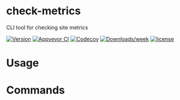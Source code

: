check-metrics
=============

CLI tool for checking site metrics

[![Version](https://img.shields.io/npm/v/check-metrics.svg)](https://npmjs.org/package/check-metrics)
[![Appveyor CI](https://ci.appveyor.com/api/projects/status/github/ilyaztsv/check-metrics?branch=master&svg=true)](https://ci.appveyor.com/project/ilyaztsv/check-metrics/branch/master)
[![Codecov](https://codecov.io/gh/ilyaztsv/check-metrics/branch/master/graph/badge.svg)](https://codecov.io/gh/ilyaztsv/check-metrics)
[![Downloads/week](https://img.shields.io/npm/dw/check-metrics.svg)](https://npmjs.org/package/check-metrics)
[![license](https://img.shields.io/github/license/mashape/apistatus.svg)](https://github.com/ilyaztsv/check-metrics)


<!-- toc -->
# Usage
<!-- usage -->
# Commands
<!-- commands -->
